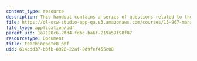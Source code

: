 ```yaml
---
content_type: resource
description: This handout contains a series of questions related to the case study.
file: https://ol-ocw-studio-app-qa.s3.amazonaws.com/courses/15-967-managing-and-volunteering-in-the-non-profit-sector-spring-2005/614cdd37b3fb892022af0d9fef455c08_teachingnote8.pdf
file_type: application/pdf
parent_uid: 1a7120c6-2fd4-fdbc-ba6f-219a57f98f87
resourcetype: Document
title: teachingnote8.pdf
uid: 614cdd37-b3fb-8920-22af-0d9fef455c08
---
```

